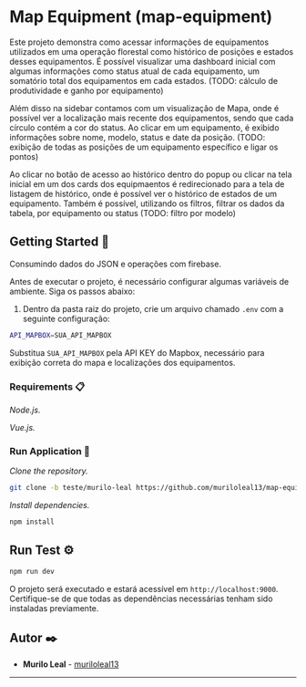 # Map Equipment (map-equipment)

Este projeto demonstra como acessar informações de equipamentos utilizados em uma operação florestal como histórico de posições e estados desses equipamentos. É possível visualizar uma dashboard inicial com algumas informações como status atual de cada equipamento, um somatório total dos equipamentos em cada estados. (TODO: cálculo de produtividade e ganho por equipamento)

Além disso na sidebar contamos com um visualização de Mapa, onde é possível ver a localização mais recente dos equipamentos, sendo que cada círculo contém a cor do status. Ao clicar em um equipamento, é exibido informações sobre nome, modelo, status e date da posição. (TODO: exibição de todas as posições de um equipamento específico e ligar os pontos)

Ao clicar no botão de acesso ao histórico dentro do popup ou clicar na tela inicial em um dos cards dos equipmaentos é redirecionado para a tela de listagem de histórico, onde é possível ver o histórico de estados de um equipamento. Também é possível, utilizando os filtros, filtrar os dados da tabela, por equipamento ou status (TODO: filtro por modelo)

## Getting Started 🚀

Consumindo dados do JSON e  operações com firebase.

Antes de executar o projeto, é necessário configurar algumas variáveis de ambiente. Siga os passos abaixo:

1. Dentro da pasta raiz do projeto, crie um arquivo chamado `.env` com a seguinte configuração:

```sh
API_MAPBOX=SUA_API_MAPBOX
```

Substitua `SUA_API_MAPBOX` pela API KEY do Mapbox, necessário para exibição correta do mapa e localizações dos equipamentos.

### Requirements 📋

_Node.js._

_Vue.js._

### Run Application 🔧

_Clone the repository._

```sh
git clone -b teste/murilo-leal https://github.com/muriloleal13/map-equipment.git
```

_Install dependencies._

```sh
npm install
```

## Run Test ⚙️

```sh
npm run dev
```

O projeto será executado e estará acessível em `http://localhost:9000`. Certifique-se de que todas as dependências necessárias tenham sido instaladas previamente.

## Autor ✒️

- **Murilo Leal** - [muriloleal13](https://github.com/muriloleal13)

---
